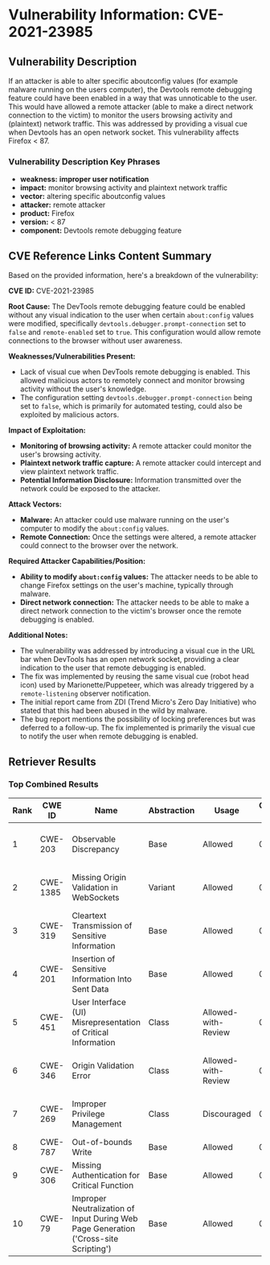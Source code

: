 # Vulnerability Information: CVE-2021-23985

## Vulnerability Description
If an attacker is able to alter specific aboutconfig values (for example malware running on the users computer), the Devtools remote debugging feature could have been enabled in a way that was unnoticable to the user. This would have allowed a remote attacker (able to make a direct network connection to the victim) to monitor the users browsing activity and (plaintext) network traffic. This was addressed by providing a visual cue when Devtools has an open network socket. This vulnerability affects Firefox < 87.

### Vulnerability Description Key Phrases
- **weakness:** **improper user notification**
- **impact:** monitor browsing activity and plaintext network traffic
- **vector:** altering specific aboutconfig values
- **attacker:** remote attacker
- **product:** Firefox
- **version:** < 87
- **component:** Devtools remote debugging feature

## CVE Reference Links Content Summary
Based on the provided information, here's a breakdown of the vulnerability:

**CVE ID:** CVE-2021-23985

**Root Cause:**
The DevTools remote debugging feature could be enabled without any visual indication to the user when certain `about:config` values were modified, specifically `devtools.debugger.prompt-connection` set to `false` and `remote-enabled` set to `true`. This configuration would allow remote connections to the browser without user awareness.

**Weaknesses/Vulnerabilities Present:**
- Lack of visual cue when DevTools remote debugging is enabled. This allowed malicious actors to remotely connect and monitor browsing activity without the user's knowledge.
- The configuration setting `devtools.debugger.prompt-connection` being set to `false`, which is primarily for automated testing, could also be exploited by malicious actors.

**Impact of Exploitation:**
- **Monitoring of browsing activity:** A remote attacker could monitor the user's browsing activity.
- **Plaintext network traffic capture:** A remote attacker could intercept and view plaintext network traffic.
- **Potential Information Disclosure:** Information transmitted over the network could be exposed to the attacker.

**Attack Vectors:**
- **Malware:** An attacker could use malware running on the user's computer to modify the `about:config` values.
- **Remote Connection:** Once the settings were altered, a remote attacker could connect to the browser over the network.

**Required Attacker Capabilities/Position:**
- **Ability to modify `about:config` values:** The attacker needs to be able to change Firefox settings on the user's machine, typically through malware.
- **Direct network connection:**  The attacker needs to be able to make a direct network connection to the victim's browser once the remote debugging is enabled.

**Additional Notes:**
- The vulnerability was addressed by introducing a visual cue in the URL bar when DevTools has an open network socket, providing a clear indication to the user that remote debugging is enabled.
- The fix was implemented by reusing the same visual cue (robot head icon) used by Marionette/Puppeteer, which was already triggered by a `remote-listening` observer notification.
- The initial report came from ZDI (Trend Micro's Zero Day Initiative) who stated that this had been abused in the wild by malware.
- The bug report mentions the possibility of locking preferences but was deferred to a follow-up. The fix implemented is primarily the visual cue to notify the user when remote debugging is enabled.

## Retriever Results

### Top Combined Results

| Rank | CWE ID | Name | Abstraction | Usage | Combined Score | Retrievers | Individual Scores |
|------|--------|------|-------------|-------|---------------|------------|-------------------|
| 1 | CWE-203 | Observable Discrepancy | Base | Allowed | 0.4024 | sparse, graph | sparse: 0.333, graph: 0.592 |
| 2 | CWE-1385 | Missing Origin Validation in WebSockets | Variant | Allowed | 0.4020 | dense, sparse | dense: 0.511, sparse: 0.315 |
| 3 | CWE-319 | Cleartext Transmission of Sensitive Information | Base | Allowed | 0.3836 | sparse, graph | sparse: 0.338, graph: 0.532 |
| 4 | CWE-201 | Insertion of Sensitive Information Into Sent Data | Base | Allowed | 0.3379 | sparse, graph | sparse: 0.319, graph: 0.435 |
| 5 | CWE-451 | User Interface (UI) Misrepresentation of Critical Information | Class | Allowed-with-Review | 0.3187 | dense, sparse | dense: 0.544, sparse: 0.473 |
| 6 | CWE-346 | Origin Validation Error | Class | Allowed-with-Review | 0.2588 | dense, sparse | dense: 0.503, sparse: 0.330 |
| 7 | CWE-269 | Improper Privilege Management | Class | Discouraged | 0.1927 | dense, sparse | dense: 0.496, sparse: 0.319 |
| 8 | CWE-787 | Out-of-bounds Write | Base | Allowed | 0.1890 | sparse | sparse: 0.330 |
| 9 | CWE-306 | Missing Authentication for Critical Function | Base | Allowed | 0.1839 | sparse | sparse: 0.322 |
| 10 | CWE-79 | Improper Neutralization of Input During Web Page Generation ('Cross-site Scripting') | Base | Allowed | 0.1825 | sparse | sparse: 0.319 |

